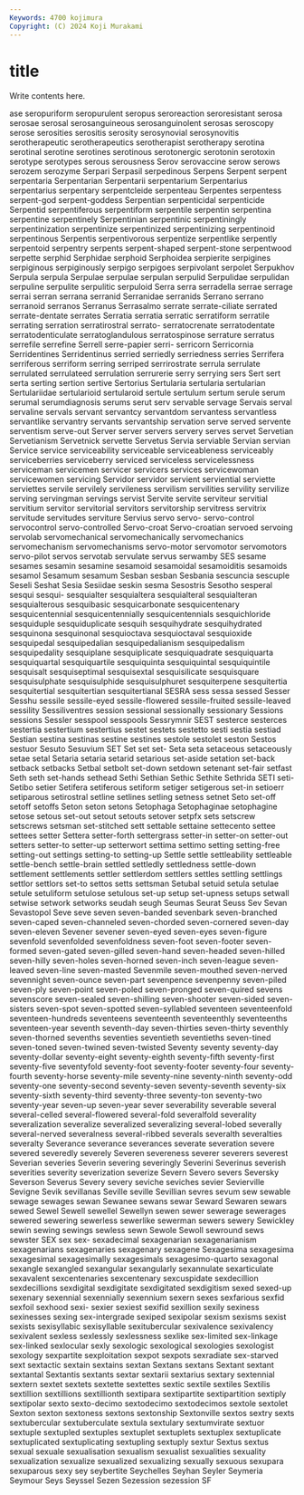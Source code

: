 ```yaml
---
Keywords: 4700 kojimura
Copyright: (C) 2024 Koji Murakami
---
```


# title

Write contents here.



ase seropuriform seropurulent seropus
seroreaction seroresistant serosa serosae serosal serosanguineous serosanguinolent serosas seroscopy serose
serosities serositis serosity serosynovial serosynovitis serotherapeutic serotherapeutics serotherapist serotherapy serotina
serotinal serotine serotines serotinous serotonergic serotonin serotoxin serotype serotypes serous
serousness Serov serovaccine serow serows serozem serozyme Serpari Serpasil serpedinous
Serpens Serpent serpent serpentaria Serpentarian Serpentarii serpentarium Serpentarius serpentarius serpentary
serpentcleide serpenteau Serpentes serpentess serpent-god serpent-goddess Serpentian serpenticidal serpenticide Serpentid
serpentiferous serpentiform serpentile serpentin serpentina serpentine serpentinely Serpentinian serpentinic serpentiningly
serpentinization serpentinize serpentinized serpentinizing serpentinoid serpentinous Serpentis serpentivorous serpentize serpentlike
serpently serpentoid serpentry serpents serpent-shaped serpent-stone serpentwood serpette serphid Serphidae
serphoid Serphoidea serpierite serpigines serpiginous serpiginously serpigo serpigoes serpivolant serpolet
Serpukhov Serpula serpula Serpulae serpulae serpulan serpulid Serpulidae serpulidan serpuline
serpulite serpulitic serpuloid Serra serra serradella serrae serrage serrai serran
serrana serranid Serranidae serranids Serrano serrano serranoid serranos Serranus Serrasalmo
serrate serrate-ciliate serrated serrate-dentate serrates Serratia serratia serratic serratiform serratile
serrating serration serratirostral serrato- serratocrenate serratodentate serratodenticulate serratoglandulous serratospinose serrature
serratus serrefile serrefine Serrell serre-papier serri- serricorn Serricornia Serridentines Serridentinus
serried serriedly serriedness serries Serrifera serriferous serriform serring serriped serrirostrate
serrula serrulate serrulated serrulateed serrulation serrurerie serry serrying sers Sert
sert serta serting sertion sertive Sertorius Sertularia sertularia sertularian Sertulariidae
sertularioid sertularoid sertule sertulum sertum serule serum serumal serumdiagnosis serums
serut serv servable servage Servais serval servaline servals servant servantcy
servantdom servantess servantless servantlike servantry servants servantship servation serve served
servente serventism serve-out Server server servers servery serves servet Servetian
Servetianism Servetnick servette Servetus Servia serviable Servian servian Service service
serviceability serviceable serviceableness serviceably serviceberries serviceberry serviced serviceless servicelessness serviceman
servicemen servicer servicers services servicewoman servicewomen servicing Servidor servidor servient
serviential serviette serviettes servile servilely servileness servilism servilities servility servilize
serving servingman servings servist Servite servite serviteur servitial servitium servitor
servitorial servitors servitorship servitress servitrix servitude servitudes serviture Servius servo
servo- servo-control servocontrol servo-controlled Servo-croat Servo-croatian servoed servoing servolab servomechanical
servomechanically servomechanics servomechanism servomechanisms servo-motor servomotor servomotors servo-pilot servos servotab
servulate servus serwamby SES sesame sesames sesamin sesamine sesamoid sesamoidal
sesamoiditis sesamoids sesamol Sesamum sesamum Sesban sesban Sesbania sescuncia sescuple
Seseli Seshat Sesia Sesiidae seskin sesma Sesostris Sesotho sesperal sesqui
sesqui- sesquialter sesquialtera sesquialteral sesquialteran sesquialterous sesquibasic sesquicarbonate sesquicentenary sesquicentennial
sesquicentennially sesquicentennials sesquichloride sesquiduple sesquiduplicate sesquih sesquihydrate sesquihydrated sesquinona sesquinonal
sesquioctava sesquioctaval sesquioxide sesquipedal sesquipedalian sesquipedalianism sesquipedalism sesquipedality sesquiplane sesquiplicate
sesquiquadrate sesquiquarta sesquiquartal sesquiquartile sesquiquinta sesquiquintal sesquiquintile sesquisalt sesquiseptimal sesquisextal
sesquisilicate sesquisquare sesquisulphate sesquisulphide sesquisulphuret sesquiterpene sesquitertia sesquitertial sesquitertian sesquitertianal
SESRA sess sessa sessed Sesser Sesshu sessile sessile-eyed sessile-flowered sessile-fruited
sessile-leaved sessility Sessiliventres session sessional sessionally sessionary Sessions sessions Sessler
sesspool sesspools Sessrymnir SEST sesterce sesterces sestertia sestertium sestertius sestet
sestets sestetto sesti sestia sestiad Sestian sestina sestinas sestine sestines
sestole sestolet seston Sestos sestuor Sesuto Sesuvium SET Set set
set- Seta seta setaceous setaceously setae setal Setaria setaria setarid
setarious set-aside setation set-back setback setbacks Setbal setbolt set-down setdown
setenant set-fair setfast Seth seth set-hands sethead Sethi Sethian Sethic
Sethite Sethrida SETI seti- Setibo setier Setifera setiferous setiform setiger
setigerous set-in setioerr setiparous setirostral setline setlines setling setness setnet
Seto set-off setoff setoffs Seton seton setons Setophaga Setophaginae setophagine
setose setous set-out setout setouts setover setpfx sets setscrew setscrews
setsman set-stitched sett settable settaine settecento settee settees setter Settera
setter-forth settergrass setter-in setter-on setter-out setters setter-to setter-up setterwort settima
settimo setting setting-free setting-out settings setting-to setting-up Settle settle settleability
settleable settle-bench settle-brain settled settledly settledness settle-down settlement settlements settler
settlerdom settlers settles settling settlings settlor settlors set-to settos setts
settsman Setubal setuid setula setulae setule setuliform setulose setulous set-up
setup set-upness setups setwall setwise setwork setworks seudah seugh Seumas
Seurat Seuss Sev Sevan Sevastopol Seve seve seven seven-banded sevenbark
seven-branched seven-caped seven-channeled seven-chorded seven-cornered seven-day seven-eleven Sevener sevener seven-eyed
seven-eyes seven-figure sevenfold sevenfolded sevenfoldness seven-foot seven-footer seven-formed seven-gated seven-gilled
seven-hand seven-headed seven-hilled seven-hilly seven-holes seven-horned seven-inch seven-league seven-leaved seven-line
seven-masted Sevenmile seven-mouthed seven-nerved sevennight seven-ounce seven-part sevenpence sevenpenny seven-piled
seven-ply seven-point seven-poled seven-pronged seven-quired sevens sevenscore seven-sealed seven-shilling seven-shooter
seven-sided seven-sisters seven-spot seven-spotted seven-syllabled seventeen seventeenfold seventeen-hundreds seventeens seventeenth
seventeenthly seventeenths seventeen-year seventh seventh-day seven-thirties seven-thirty seventhly seven-thorned sevenths
seventies seventieth seventieths seven-tined seven-toned seven-twined seven-twisted Seventy seventy seventy-day
seventy-dollar seventy-eight seventy-eighth seventy-fifth seventy-first seventy-five seventyfold seventy-foot seventy-footer seventy-four
seventy-fourth seventy-horse seventy-mile seventy-nine seventy-ninth seventy-odd seventy-one seventy-second seventy-seven seventy-seventh
seventy-six seventy-sixth seventy-third seventy-three seventy-ton seventy-two seventy-year seven-up seven-year sever
severability severable several several-celled several-flowered several-fold severalfold severality severalization severalize
severalized severalizing several-lobed severally several-nerved severalness several-ribbed severals severalth severalties
severalty Severance severance severances severate severation severe severed severedly severely
Severen severeness severer severers severest Severian severies Severin severing severingly
Severini Severinus severish severities severity severization severize Severn Severo severs
Seversky Severson Severus Severy severy seviche seviches sevier Sevierville Sevigne
Sevik sevillanas Seville seville Sevillian sevres sevum sew sewable sewage
sewages sewan Sewanee sewans sewar Seward Sewaren sewars sewed Sewel
Sewell sewellel Sewellyn sewen sewer sewerage sewerages sewered sewering sewerless
sewerlike sewerman sewers sewery Sewickley sewin sewing sewings sewless sewn
Sewole Sewoll sewround sews sewster SEX sex sex- sexadecimal sexagenarian
sexagenarianism sexagenarians sexagenaries sexagenary sexagene Sexagesima sexagesima sexagesimal sexagesimally sexagesimals
sexagesimo-quarto sexagonal sexangle sexangled sexangular sexangularly sexannulate sexarticulate sexavalent sexcentenaries
sexcentenary sexcuspidate sexdecillion sexdecillions sexdigital sexdigitate sexdigitated sexdigitism sexed sexed-up
sexenary sexennial sexennially sexennium sexern sexes sexfarious sexfid sexfoil sexhood
sexi- sexier sexiest sexifid sexillion sexily sexiness sexinesses sexing sex-intergrade
sexiped sexipolar sexism sexisms sexist sexists sexisyllabic sexisyllable sexitubercular sexivalence
sexivalency sexivalent sexless sexlessly sexlessness sexlike sex-limited sex-linkage sex-linked sexlocular
sexly sexologic sexological sexologies sexologist sexology sexpartite sexploitation sexpot sexpots
sexradiate sex-starved sext sextactic sextain sextains sextan Sextans sextans Sextant
sextant sextantal Sextantis sextants sextar sextarii sextarius sextary sextennial sextern
sextet sextets sextette sextettes sextic sextile sextiles Sextilis sextillion sextillions
sextillionth sextipara sextipartite sextipartition sextiply sextipolar sexto sexto-decimo sextodecimo sextodecimos
sextole sextolet Sexton sexton sextoness sextons sextonship Sextonville sextos sextry
sexts sextubercular sextuberculate sextula sextulary sextumvirate sextuor sextuple sextupled sextuples
sextuplet sextuplets sextuplex sextuplicate sextuplicated sextuplicating sextupling sextuply sextur Sextus
sextus sexual sexuale sexualisation sexualism sexualist sexualities sexuality sexualization sexualize
sexualized sexualizing sexually sexuous sexupara sexuparous sexy sey seybertite Seychelles
Seyhan Seyler Seymeria Seymour Seys Seyssel Sezen Sezession sezession SF
